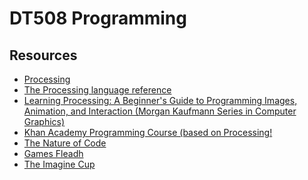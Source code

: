 DT508 Programming
=================

Resources
---------
* [Processing](http://processing.org)
* [The Processing language reference](http://processing.org/reference/)
* [Learning Processing: A Beginner's Guide to Programming Images, Animation, and Interaction (Morgan Kaufmann Series in Computer Graphics)](http://http://www.learningprocessing.com/)
* [Khan Academy Programming Course (based on Processing!](https://www.khanacademy.org/computing/cs)
* [The Nature of Code](http://natureofcode.com/)
* [Games Fleadh](http://www.gamesfleadh.ie/)
* [The Imagine Cup](https://www.imaginecup.com/)
